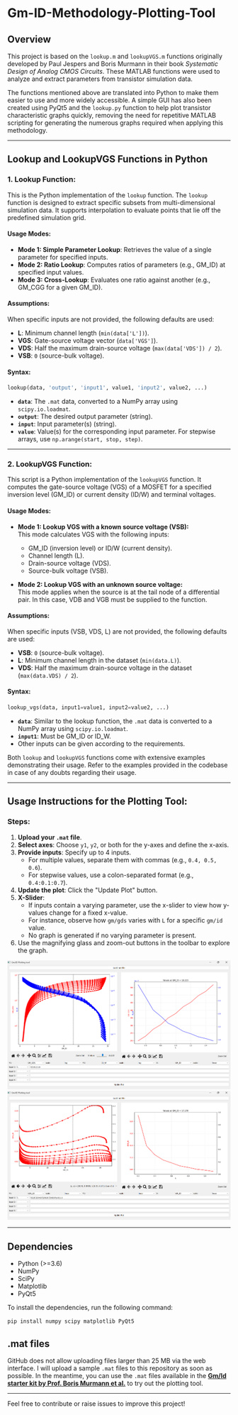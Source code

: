 # Gm-ID-Methodology-Plotting-Tool

## Overview
This project is based on the `lookup.m` and `lookupVGS.m` functions originally developed by Paul Jespers and Boris Murmann in their book *Systematic Design of Analog CMOS Circuits*. These MATLAB functions were used to analyze and extract parameters from transistor simulation data.

The functions mentioned above are translated into Python to make them easier to use and more widely accessible. A simple GUI has also been created using PyQt5 and the `lookup.py` function to help plot transistor characteristic graphs quickly, removing the need for repetitive MATLAB scripting for generating the numerous graphs required when applying this methodology.

---

## Lookup and LookupVGS Functions in Python

### 1. Lookup Function:
This is the Python implementation of the `lookup` function. The `lookup` function is designed to extract specific subsets from multi-dimensional simulation data. It supports interpolation to evaluate points that lie off the predefined simulation grid.

#### Usage Modes:
- **Mode 1: Simple Parameter Lookup**: Retrieves the value of a single parameter for specified inputs.
- **Mode 2: Ratio Lookup**: Computes ratios of parameters (e.g., GM_ID) at specified input values.
- **Mode 3: Cross-Lookup**: Evaluates one ratio against another (e.g., GM_CGG for a given GM_ID).

#### Assumptions:
When specific inputs are not provided, the following defaults are used:
- **L**: Minimum channel length (`min(data['L'])`).
- **VGS**: Gate-source voltage vector (`data['VGS']`).
- **VDS**: Half the maximum drain-source voltage (`max(data['VDS']) / 2`).
- **VSB**: `0` (source-bulk voltage).

#### Syntax:
```python
lookup(data, 'output', 'input1', value1, 'input2', value2, ...)
```
- **`data`**: The `.mat` data, converted to a NumPy array using `scipy.io.loadmat`.
- **`output`**: The desired output parameter (string).
- **`input`**: Input parameter(s) (string).
- **`value`**: Value(s) for the corresponding input parameter. For stepwise arrays, use `np.arange(start, stop, step)`.

---

### 2. LookupVGS Function:

This script is a Python implementation of the `lookupVGS` function. It computes the gate-source voltage (VGS) of a MOSFET for a specified inversion level (GM_ID) or current density (ID/W) and terminal voltages.

#### Usage Modes:
- **Mode 1: Lookup VGS with a known source voltage (VSB):**  
  This mode calculates VGS with the following inputs:  
  - GM_ID (inversion level) or ID/W (current density).  
  - Channel length (L).  
  - Drain-source voltage (VDS).  
  - Source-bulk voltage (VSB).

- **Mode 2: Lookup VGS with an unknown source voltage:**  
  This mode applies when the source is at the tail node of a differential pair. In this case, VDB and VGB must be supplied to the function.

#### Assumptions:
When specific inputs (VSB, VDS, L) are not provided, the following defaults are used:
- **VSB**: `0` (source-bulk voltage).
- **L**: Minimum channel length in the dataset (`min(data.L)`).
- **VDS**: Half the maximum drain-source voltage in the dataset (`max(data.VDS) / 2`).

#### Syntax:
```python
lookup_vgs(data, input1=value1, input2=value2, ...)
```
- **`data`**: Similar to the lookup function, the `.mat` data is converted to a NumPy array using `scipy.io.loadmat`.
- **`input1`**: Must be GM_ID or ID_W.
- Other inputs can be given according to the requirements.

Both `lookup` and `lookupVGS` functions come with extensive examples demonstrating their usage. Refer to the examples provided in the codebase in case of any doubts regarding their usage.

---

## Usage Instructions for the Plotting Tool:

### Steps:
1. **Upload your `.mat` file**.
2. **Select axes**: Choose `y1`, `y2`, or both for the y-axes and define the x-axis.
3. **Provide inputs**: Specify up to 4 inputs.  
   - For multiple values, separate them with commas (e.g., `0.4, 0.5, 0.6`).  
   - For stepwise values, use a colon-separated format (e.g., `0.4:0.1:0.7`).
4. **Update the plot**: Click the "Update Plot" button.
5. **X-Slider**:
   - If inputs contain a varying parameter, use the x-slider to view how y-values change for a fixed x-value.
   - For instance, observe how `gm/gds` varies with `L` for a specific `gm/id` value.
   - No graph is generated if no varying parameter is present.
6. Use the magnifying glass and zoom-out buttons in the toolbar to explore the graph.

![Sample GUI](Miscellaneous/Screenshot1.png)
![Sample GUI](Miscellaneous/Screenshot2.png)

---

## Dependencies

- Python (>=3.6)
- NumPy
- SciPy
- Matplotlib
- PyQt5
  
To install the dependencies, run the following command:
```bash
pip install numpy scipy matplotlib PyQt5
```
## .mat files

GitHub does not allow uploading files larger than 25 MB via the web interface. I will upload a sample `.mat` files to this repository as soon as possible.
In the meantime, you can use the `.mat` files available in the **[Gm/Id starter kit by Prof. Boris Murmann et al.](https://github.com/bmurmann/Book-on-gm-ID-design)** to try out the plotting tool.

---

Feel free to contribute or raise issues to improve this project! 

